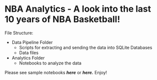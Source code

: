 # NBA Analytics - A look into the last 10 years of NBA Basketball!

File Structure:
  * Data Pipeline Folder
      * Scripts for extracting and sending the data into SQLite Databases 
      * Data files
  * Analytics Folder
      * Notebooks to analyze the data
 
Please see sample notebooks ***here*** or ***here.*** Enjoy!
